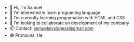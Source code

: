 - 👋 Hi, I’m Samuel
- 👀 I’m interested in learn programing language
- 🌱 I’m currently learning programation with HTML and CSS
- 💞️ I’m looking to collaborate on development of my company
- 📫 Contact: samuelsivalopess@gmail.com
- 😄 Pronouns: He

<!---
SDueu/SDueu is a ✨ special ✨ repository because its `README.md` (this file) appears on your GitHub profile.
You can click the Preview link to take a look at your changes.
--->
